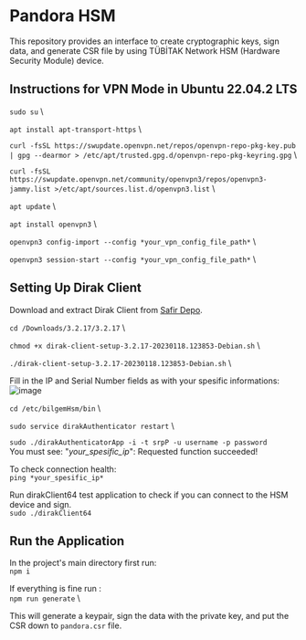 # Pandora HSM
This repository provides an interface to create cryptographic keys, sign data, and generate CSR file by using TÜBİTAK Network HSM (Hardware Security Module) device.

## Instructions for VPN Mode in Ubuntu 22.04.2 LTS

`sudo su` \

`apt install apt-transport-https` \

`curl -fsSL https://swupdate.openvpn.net/repos/openvpn-repo-pkg-key.pub | gpg --dearmor > /etc/apt/trusted.gpg.d/openvpn-repo-pkg-keyring.gpg` \

`curl -fsSL https://swupdate.openvpn.net/community/openvpn3/repos/openvpn3-jammy.list >/etc/apt/sources.list.d/openvpn3.list` \

`apt update` \

`apt install openvpn3` \

`openvpn3 config-import --config *your_vpn_config_file_path*` \

`openvpn3 session-start --config *your_vpn_config_file_path*` \


## Setting Up Dirak Client
Download and extract Dirak Client from [Safir Depo](https://safirdepo.b3lab.org/shares/public/share/S2PdP1CzwgRXdhmgamwiXRaigaBo8byX).

`cd /Downloads/3.2.17/3.2.17` \

`chmod +x dirak-client-setup-3.2.17-20230118.123853-Debian.sh` \

`./dirak-client-setup-3.2.17-20230118.123853-Debian.sh` \

Fill in the IP and Serial Number fields as with your spesific informations:
![image](https://user-images.githubusercontent.com/58122506/224932725-4aa2be22-393c-4847-a6da-7c8e6314d712.png)

`cd /etc/bilgemHsm/bin` \

`sudo service dirakAuthenticator restart` \

`sudo ./dirakAuthenticatorApp -i -t srpP -u username -p password` \
 You must see: "*your_spesific_ip*": Requested function succeeded!
 
 To check connection health: \
`ping *your_spesific_ip*`
 
 Run dirakClient64 test application to check if you can connect to the HSM device and sign. \
 `sudo ./dirakClient64`
 
 ## Run the Application
 In the project's main directory first run: \
 `npm i`
 
 If everything is fine run : \
 `npm run generate` \
 
 This will generate a keypair, sign the data with the private key, and put the CSR down to `pandora.csr` file.
